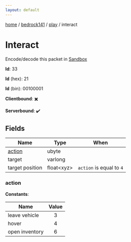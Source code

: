 ```yaml
---
layout: default
---
```


[home](/)  /  [bedrock141](/protocol/bedrock141)  /  [play](/protocol/bedrock141/play)  /  interact

# Interact

Encode/decode this packet in [Sandbox](../../../sandbox/bedrock141#Play.Interact)

**Id**: 33

**Id** (hex): 21

**Id** (bin): 00100001

**Clientbound**: ✖️

**Serverbound**: ✔️

## Fields

Name | Type | When
---|---|:---:
[action](#action) | ubyte | 
target | varlong | 
target position | float&lt;xyz&gt; | <code>action</code> is equal to <code>4</code>

### action

**Constants**:

Name | Value
---|:---:
leave vehicle | 3
hover | 4
open inventory | 6
